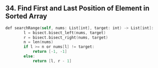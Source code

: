 ## 34. Find First and Last Position of Element in Sorted Array
```swift
def searchRange(self, nums: List[int], target: int) -> List[int]:
        l = bisect.bisect_left(nums, target)
        r = bisect.bisect_right(nums, target)
        n = len(nums)
        if l >= n or nums[l] != target:
            return [-1, -1]
        else:
            return [l, r - 1]
```
